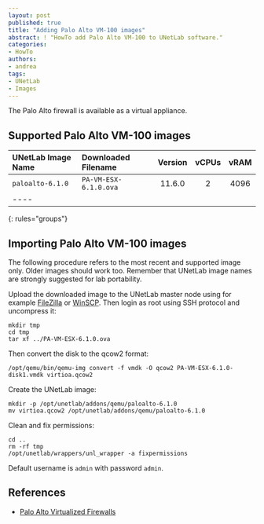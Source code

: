 ```yaml
---
layout: post
published: true
title: "Adding Palo Alto VM-100 images"
abstract: ! "HowTo add Palo Alto VM-100 to UNetLab software."
categories:
- HowTo
authors:
- andrea
tags:
- UNetLab
- Images
---
```


The Palo Alto firewall is available as a virtual appliance.

## Supported Palo Alto VM-100 images

| UNetLab Image Name | Downloaded Filename | Version | vCPUs | vRAM |
|:--|:--|:-:|:-:|:-:|
| `paloalto-6.1.0` | `PA-VM-ESX-6.1.0.ova` | 11.6.0 | 2 | 4096 |
|----
{: rules="groups"}

## Importing Palo Alto VM-100 images

The following procedure refers to the most recent and supported image only. Older images should work too. Remember that UNetLab image names are strongly suggested for lab portability.

Upload the downloaded image to the UNetLab master node using for example [FileZilla](https://filezilla-project.org/ "FileZilla") or [WinSCP](http://winscp.net/ "WinSCP"). Then login as root using SSH protocol and uncompress it:

~~~
mkdir tmp
cd tmp
tar xf ../PA-VM-ESX-6.1.0.ova
~~~

Then convert the disk to the qcow2 format:

~~~
/opt/qemu/bin/qemu-img convert -f vmdk -O qcow2 PA-VM-ESX-6.1.0-disk1.vmdk virtioa.qcow2
~~~

Create the UNetLab image:

~~~
mkdir -p /opt/unetlab/addons/qemu/paloalto-6.1.0
mv virtioa.qcow2 /opt/unetlab/addons/qemu/paloalto-6.1.0
~~~

Clean and fix permissions:

~~~
cd ..
rm -rf tmp
/opt/unetlab/wrappers/unl_wrapper -a fixpermissions
~~~

Default username is `admin` with password `admin`.

## References

* [Palo Alto Virtualized Firewalls](https://www.paloaltonetworks.com/products/platforms/virtualized-firewalls/vm-series/overview.html "Palo Alto Virtualized Firewalls")
